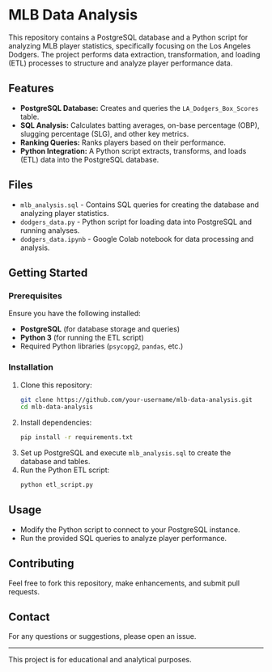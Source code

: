 # MLB Data Analysis

This repository contains a PostgreSQL database and a Python script for analyzing MLB player statistics, specifically focusing on the Los Angeles Dodgers. The project performs data extraction, transformation, and loading (ETL) processes to structure and analyze player performance data.

## Features

- **PostgreSQL Database:** Creates and queries the `LA_Dodgers_Box_Scores` table.
- **SQL Analysis:** Calculates batting averages, on-base percentage (OBP), slugging percentage (SLG), and other key metrics.
- **Ranking Queries:** Ranks players based on their performance.
- **Python Integration:** A Python script extracts, transforms, and loads (ETL) data into the PostgreSQL database.

## Files

- `mlb_analysis.sql` - Contains SQL queries for creating the database and analyzing player statistics.
- `dodgers_data.py` - Python script for loading data into PostgreSQL and running analyses.
- `dodgers_data.ipynb` - Google Colab notebook for data processing and analysis.

## Getting Started

### Prerequisites

Ensure you have the following installed:
- **PostgreSQL** (for database storage and queries)
- **Python 3** (for running the ETL script)
- Required Python libraries (`psycopg2`, `pandas`, etc.)

### Installation

1. Clone this repository:
   ```bash
   git clone https://github.com/your-username/mlb-data-analysis.git
   cd mlb-data-analysis
   ```
2. Install dependencies:
   ```bash
   pip install -r requirements.txt
   ```
3. Set up PostgreSQL and execute `mlb_analysis.sql` to create the database and tables.
4. Run the Python ETL script:
   ```bash
   python etl_script.py
   ```

## Usage

- Modify the Python script to connect to your PostgreSQL instance.
- Run the provided SQL queries to analyze player performance.

## Contributing

Feel free to fork this repository, make enhancements, and submit pull requests.

## Contact

For any questions or suggestions, please open an issue.

---

This project is for educational and analytical purposes.
